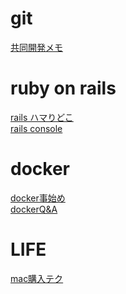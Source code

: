 # git

[共同開発メモ]('documents/git共同開発.md')
# ruby on rails

[rails ハマりどこ]('documents/ruby_rails_problems.md')<br>
[rails console]('documents/rails_console.md')
# docker

[docker事始め]('documents/docker入門.md')<br>
[dockerQ&A]('documents/dockerQ&A')

# LIFE

[mac購入テク]('documents/macを安く買う方法.md')
